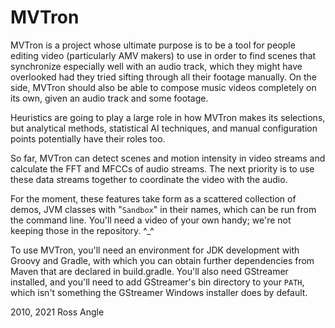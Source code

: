 # MVTron

MVTron is a project whose ultimate purpose is to be a tool for people editing video (particularly AMV makers) to use in order to find scenes that synchronize especially well with an audio track, which they might have overlooked had they tried sifting through all their footage manually. On the side, MVTron should also be able to compose music videos completely on its own, given an audio track and some footage.

Heuristics are going to play a large role in how MVTron makes its selections, but analytical methods, statistical AI techniques, and manual configuration points potentially have their roles too.

So far, MVTron can detect scenes and motion intensity in video streams and calculate the FFT and MFCCs of audio streams. The next priority is to use these data streams together to coordinate the video with the audio.

For the moment, these features take form as a scattered collection of demos, JVM classes with "`Sandbox`" in their names, which can be run from the command line. You'll need a video of your own handy; we're not keeping those in the repository. ^_^

To use MVTron, you'll need an environment for JDK development with Groovy and Gradle, with which you can obtain further dependencies from Maven that are declared in build.gradle. You'll also need GStreamer installed, and you'll need to add GStreamer's bin directory to your `PATH`, which isn't something the GStreamer Windows installer does by default.

2010, 2021 Ross Angle
